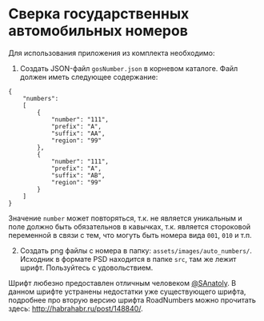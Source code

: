 # Сверка государственных автомобильных номеров

Для использования приложения из комплекта необходимо:

1. Создать JSON-файл `gosNumber.json` в корневом каталоге. Файл должен иметь следующее содержание:

```
{
	"numbers":
	[
		{
			"number": "111",
			"prefix": "A",
			"suffix": "AA",
			"region": "99"
		},
		{
			"number": "111",
			"prefix": "A",
			"suffix": "AB",
			"region": "99"
		}
	]
}
```

Значение `number` может повторяться, т.к. не является уникальным и поле должно быть обязательнов в кавычках, т.к. является стороковой переменной в связи с тем, что могуть быть номера вида `001`, `010` и т.п.

2. Создать png файлы с номера в папку: `assets/images/auto_numbers/`. Исходник в формате PSD находится в папке `src`, там же лежит шрифт. Пользуйтесь с удовольствием.

Шрифт любезно предоставлен отличным человеком [@SAnatoly](http://habrahabr.ru/users/SAnatoly/). В данном шрифте устранены недостатки уже существующего шрифта, подробнее про вторую версию шрифта RoadNumbers можно прочитать здесь: <http://habrahabr.ru/post/148840/>. 